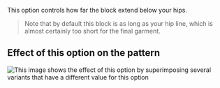 This option controls how far the block extend below your hips.

> Note that by default this block is as long as your hip line, which is almost certainly too short for the final garment.

## Effect of this option on the pattern

![This image shows the effect of this option by superimposing several variants that have a different value for this option](bent\_lengthbonus\_sample.svg "Effect of this option on the pattern")
